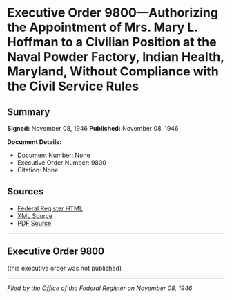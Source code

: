 # Executive Order 9800—Authorizing the Appointment of Mrs. Mary L. Hoffman to a Civilian Position at the Naval Powder Factory, Indian Health, Maryland, Without Compliance with the Civil Service Rules

## Summary

**Signed:** November 08, 1946
**Published:** November 08, 1946

**Document Details:**
- Document Number: None
- Executive Order Number: 9800
- Citation: None

## Sources
- [Federal Register HTML](https://www.presidency.ucsb.edu/documents/executive-order-9800-authorizing-the-appointment-mrs-mary-l-hoffman-civilian-position-the)
- [XML Source](None)
- [PDF Source](None)

---

## Executive Order 9800

(this executive order was not published)

---

*Filed by the Office of the Federal Register on November 08, 1946*
